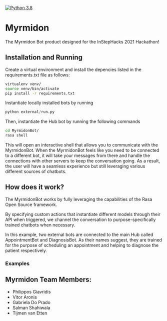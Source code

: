 [![Python 3.8](https://img.shields.io/badge/python-3.8-blue.svg)](https://www.python.org/downloads/release/python-380/)

# Myrmidon

The Myrmidon Bot product designed for the InStepHacks 2021 Hackathon!

## Installation and Running
Create a virtual environment and install the depencies listed in the requirements.txt file as follows:

```bash
virtualenv venv/
source venv/bin/activate
pip install -r requirements.txt
```

Instantiate locally installed bots by running 

```python 
python external/run.py
```

Then, instantiate the Hub bot by running the following commands

```bash
cd MyrmidonBot/
rasa shell
```

This will open an interactive shell that allows you to communicate with the MyrmidonBot. When the MyrmidonBot feels like you need to be connected to a different bot, it will take your messages from there and handle the connections with other servers to keep the conversation going. As a result, the user will have a seamless experience but still leveraging various different sources of chatbots.

## How does it work?
The MyrmidonBot works by fully leveraging the capabilities of the Rasa Open Source framework.

By specifying custom actions that instantiate different models through their API when triggered, we channel the conversation to purpose-specifically trained chatbots when necessary.

In this example, two external bots are connected to the main Hub called AppointmentBot and DiagnosisBot. As their names suggest, they are trained for the purpose of scheduling an appointment and helping to diagnose the patient respectively. 

### Examples

## Myrmidon Team Members:
  * Philippos Giavridis
  * Vitor Aronis
  * Gabriela Do Prado
  * Salman Shahiwala
  * Tijmen van Etten
